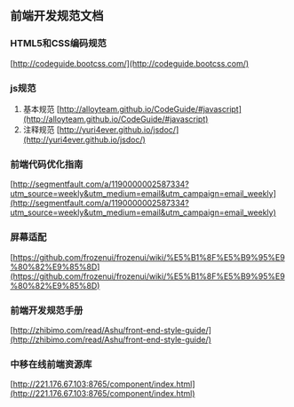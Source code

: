 ## 前端开发规范文档
### HTML5和CSS编码规范
[http://codeguide.bootcss.com/](http://codeguide.bootcss.com/)

### js规范
1. 基本规范
  [http://alloyteam.github.io/CodeGuide/#javascript](http://alloyteam.github.io/CodeGuide/#javascript)
2. 注释规范
  [http://yuri4ever.github.io/jsdoc/](http://yuri4ever.github.io/jsdoc/)

### 前端代码优化指南
[http://segmentfault.com/a/1190000002587334?utm_source=weekly&utm_medium=email&utm_campaign=email_weekly](http://segmentfault.com/a/1190000002587334?utm_source=weekly&utm_medium=email&utm_campaign=email_weekly)

### 屏幕适配
[https://github.com/frozenui/frozenui/wiki/%E5%B1%8F%E5%B9%95%E9%80%82%E9%85%8D](https://github.com/frozenui/frozenui/wiki/%E5%B1%8F%E5%B9%95%E9%80%82%E9%85%8D)

### 前端开发规范手册
[http://zhibimo.com/read/Ashu/front-end-style-guide/](http://zhibimo.com/read/Ashu/front-end-style-guide/)

### 中移在线前端资源库
[http://221.176.67.103:8765/component/index.html](http://221.176.67.103:8765/component/index.html)
